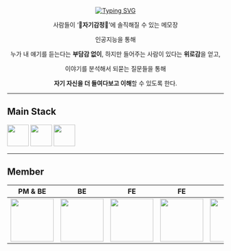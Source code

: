   <div align=center>
    
[![Typing SVG](https://readme-typing-svg.demolab.com?font=Stick&size=60&duration=6000&pause=1000&color=000000&background=FFFFFF&center=true&vCenter=true&random=false&width=1000&height=150&lines=Emolog+(+Emotion+%2B+log+)+%F0%9F%93%92%E2%9C%8D%EF%B8%8F)](https://git.io/typing-svg)
    
  </div>
  <div align=center>

  사람들이 ‘**🤍자기감정🤍**’에 솔직해질 수 있는 메모장
  
  인공지능을 통해
  
  누가 내 얘기를 듣는다는 **부담감 없이**, 하지만 들어주는 사람이 있다는 **위로감**을 얻고,
  
  이야기를 분석해서 되묻는 질문들을 통해 
  
  **자기 자신을 더 들여다보고 이해**할 수 있도록 한다.	
      
  </div>

---
## Main Stack
<img src="https://upload.wikimedia.org/wikipedia/commons/7/79/Spring_Boot.svg" width=50 height=50> <img src="https://upload.wikimedia.org/wikipedia/commons/a/a7/React-icon.svg" width=50 height=50> <img src="https://upload.wikimedia.org/wikipedia/commons/9/99/Unofficial_JavaScript_logo_2.svg" width=50 height=50> 

---

## Member
|PM & BE|BE|FE|FE|AI|DESIGN|
|:--:|:--:|:--:|:--:|:--:|:--:|
|<a href="https://github.com/X1n9fU"> <img src="https://github.com/2024-LikeLion-Hackathon/.github/assets/121088189/cdb4af26-5a73-43b1-bfb3-3bfb42120a8e" width=100 height=100> </a> |<a href="https://github.com/gisu1102"> <img src="https://github.com/2024-LikeLion-Hackathon/.github/assets/121088189/6546ebef-c6db-452b-a355-5bdc7f27b10f" width=100 height=100> </a>|<a href="https://github.com/yereong"> <img src="https://github.com/2024-LikeLion-Hackathon/.github/assets/121088189/2a1f330a-c016-44a7-9072-ba3c29195fa4" width=100 height=100> </a>|<a href="https://github.com/yy0un9"> <img src="https://github.com/2024-LikeLion-Hackathon/.github/assets/121088189/18a17de3-05d5-4b44-b949-ada0a55f404a" width=100 height=100> </a>|<a href="https://github.com/Hwan9915"> <img src="https://github.com/2024-LikeLion-Hackathon/.github/assets/121088189/30447c44-40d2-4c08-b071-9d1736ec86ca" width=100 height=100> </a>|<a href="https://github.com/yunzena"> <img src="https://github.com/2024-LikeLion-Hackathon/.github/assets/121088189/e7a7495e-2bdf-48df-86bb-7fcadc300e5e" width=100 height=100> </a>



